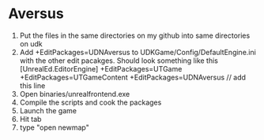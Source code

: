 Aversus
=======
1. Put the files in the same directories on my github into same directories on udk
2. Add +EditPackages=UDNAversus to UDKGame/Config/DefaultEngine.ini with the other edit pacakges.  Should look something like this
[UnrealEd.EditorEngine]
+EditPackages=UTGame
+EditPackages=UTGameContent
+EditPackages=UDNAversus // add this line
3. Open binaries/unrealfrontend.exe
4. Compile the scripts and cook the packages
5. Launch the game
6. Hit tab
7. type "open newmap"

